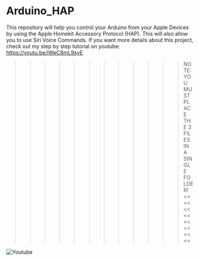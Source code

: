 # Arduino_HAP
This repository will help you control your Arduino from your Apple Devices by using the Apple Homekit Accessory Protocol (HAP). This will also allow you to use Siri Voice Commands.
If you want more details about this project, check out my step by step tutorial on youtube: https://youtu.be/jWeC8mL9syE

>>>>>>>>>>>> NOTE: YOU MUST PLACE THE 3 FILES IN A SINGLE FOLDER! <<<<<<<<<<<<<<<<

![Youtube](https://user-images.githubusercontent.com/80882855/118115301-710b7a80-b3f1-11eb-95ee-f3b96cbb18ae.png)
